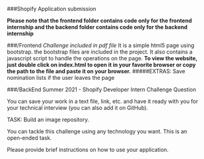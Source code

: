 ###Shopify Application submission

**Please note that the frontend folder contains code only for the frontend internship
and the backend folder contains code only for the backend internship**

###/Frontend
_Challenge included in pdf file_
It is a simple html5 page using bootstrap. the bootstrap files are included in the project. It also contains a javascript script to handle the operations on the page.
**To view the website, just double click on index.html to open it in your favorite browser or copy the path to the file and paste it on your browser.**
#####EXTRAS: Save nomination lists if the user leaves the page

###/BackEnd
Summer 2021 - Shopify
Developer Intern Challenge Question

You can save your work in a text file, link, etc. and have it ready with you for your technical interview (you can also add it on GitHub).

TASK: Build an image repository.

You can tackle this challenge using any technology you want. This is an open-ended task.

Please provide brief instructions on how to use your application.
